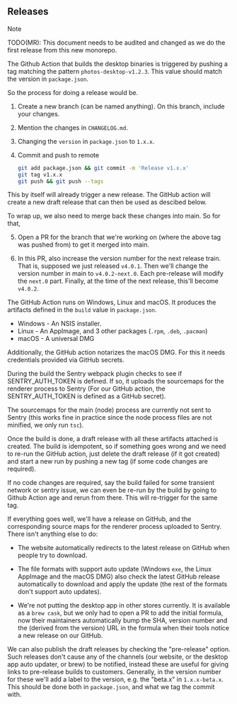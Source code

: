 ## Releases

> [!NOTE]
>
> TODO(MR): This document needs to be audited and changed as we do the first
> release from this new monorepo.

The Github Action that builds the desktop binaries is triggered by pushing a tag
matching the pattern `photos-desktop-v1.2.3`. This value should match the
version in `package.json`.

So the process for doing a release would be.

1. Create a new branch (can be named anything). On this branch, include your
   changes.

2. Mention the changes in `CHANGELOG.md`.

3. Changing the `version` in `package.json` to `1.x.x`.

4. Commit and push to remote

   ```sh
   git add package.json && git commit -m 'Release v1.x.x'
   git tag v1.x.x
   git push && git push --tags
   ```

This by itself will already trigger a new release. The GitHub action will create
a new draft release that can then be used as descibed below.

To wrap up, we also need to merge back these changes into main. So for that,

5. Open a PR for the branch that we're working on (where the above tag was
   pushed from) to get it merged into main.

6. In this PR, also increase the version number for the next release train. That
   is, supposed we just released `v4.0.1`. Then we'll change the version number
   in main to `v4.0.2-next.0`. Each pre-release will modify the `next.0` part.
   Finally, at the time of the next release, this'll become `v4.0.2`.

The GitHub Action runs on Windows, Linux and macOS. It produces the artifacts
defined in the `build` value in `package.json`.

* Windows - An NSIS installer.
* Linux - An AppImage, and 3 other packages (`.rpm`, `.deb`, `.pacman`)
* macOS - A universal DMG

Additionally, the GitHub action notarizes the macOS DMG. For this it needs
credentials provided via GitHub secrets.

During the build the Sentry webpack plugin checks to see if SENTRY_AUTH_TOKEN is
defined. If so, it uploads the sourcemaps for the renderer process to Sentry
(For our GitHub action, the SENTRY_AUTH_TOKEN is defined as a GitHub secret).

The sourcemaps for the main (node) process are currently not sent to Sentry
(this works fine in practice since the node process files are not minified, we
only run `tsc`).

Once the build is done, a draft release with all these artifacts attached is
created. The build is idempotent, so if something goes wrong and we need to
re-run the GitHub action, just delete the draft release (if it got created) and
start a new run by pushing a new tag (if some code changes are required).

If no code changes are required, say the build failed for some transient network
or sentry issue, we can even be re-run by the build by going to Github Action
age and rerun from there. This will re-trigger for the same tag.

If everything goes well, we'll have a release on GitHub, and the corresponding
source maps for the renderer process uploaded to Sentry. There isn't anything
else to do:

* The website automatically redirects to the latest release on GitHub when
  people try to download.

* The file formats with support auto update (Windows `exe`, the Linux AppImage
  and the macOS DMG) also check the latest GitHub release automatically to
  download and apply the update (the rest of the formats don't support auto
  updates).

* We're not putting the desktop app in other stores currently. It is available
  as a `brew cask`, but we only had to open a PR to add the initial formula, now
  their maintainers automatically bump the SHA, version number and the (derived
  from the version) URL in the formula when their tools notice a new release on
  our GitHub.

We can also publish the draft releases by checking the "pre-release" option.
Such releases don't cause any of the channels (our website, or the desktop app
auto updater, or brew) to be notified, instead these are useful for giving links
to pre-release builds to customers. Generally, in the version number for these
we'll add a label to the version, e.g. the "beta.x" in `1.x.x-beta.x`. This
should be done both in `package.json`, and what we tag the commit with.
